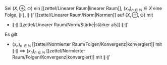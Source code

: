 Sei $(X, \oplus, \odot)$ ein [[zettel/Linearer Raum|linearer Raum]], $(x_n)_{n \in \mathbb{N}} \in X$ eine Folge, $\| \cdot \|$, $\| \cdot \|'$ [[zettel/Linearer Raum/Norm|Normen]] auf $(X, \oplus, \odot)$ mit
- $\| \cdot \|$ [[zettel/Linearer Raum/Norm/Stärke|stärker als]] $\| \cdot \|'$

Es gilt
- $(x_n)_{n \in \mathbb{N}}$ [[zettel/Normierter Raum/Folgen/Konvergenz|konvergiert]] mit $\| \cdot \|$ $\implies$ $(x_n)_{n \in \mathbb{N}}$ [[zettel/Normierter Raum/Folgen/Konvergenz|konvergiert]] mit $\| \cdot \|'$